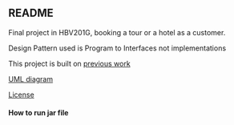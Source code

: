 ## README

Final project in HBV201G, booking a tour or a hotel as a customer.

Design Pattern used is Program to Interfaces not implementations

This project is built on [previous work](https://github.com/elisabetj/softwareConstructionProject)  

[UML diagram](ProjectDiagram.png)


[License](LICENSE.md)


#### How to run jar file
